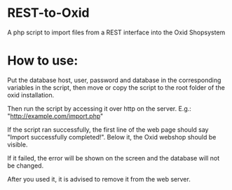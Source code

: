 REST-to-Oxid
============

A php script to import files from a REST interface into the Oxid Shopsystem

How to use:
==========

Put the database host, user, password and database in the corresponding variables
in the script, then move or copy the script to the root folder of the oxid installation.

Then run the script by accessing it over http on the server.
E.g.: "http://example.com/import.php"

If the script ran successfully,
the first line of the web page should say "Import successfully completed!".
Below it, the Oxid webshop should be visible.

If it failed, the error will be shown on the screen
and the database will not be changed.

After you used it, it is advised to remove it from the web server.